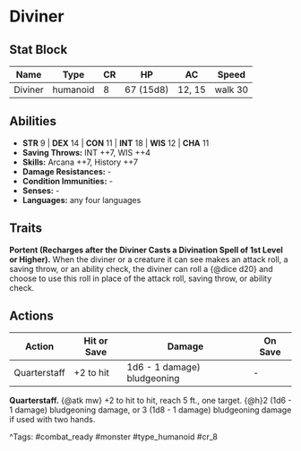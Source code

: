 # Diviner

## Stat Block

| Name | Type | CR | HP | AC | Speed |
|------|------|----|----|----|-------|
| Diviner | humanoid | 8 | 67 (15d8) | 12, 15 | walk 30 |

## Abilities

- **STR** 9 | **DEX** 14 | **CON** 11 | **INT** 18 | **WIS** 12 | **CHA** 11
- **Saving Throws:** INT ++7, WIS ++4  
- **Skills:** Arcana ++7, History ++7  
- **Damage Resistances:** -  
- **Condition Immunities:** -  
- **Senses:** -  
- **Languages:** any four languages

## Traits

**Portent (Recharges after the Diviner Casts a Divination Spell of 1st Level or Higher).** When the diviner or a creature it can see makes an attack roll, a saving throw, or an ability check, the diviner can roll a {@dice d20} and choose to use this roll in place of the attack roll, saving throw, or ability check.


## Actions

| Action | Hit or Save | Damage | On Save |
|--------|--------------|--------|----------|
| Quarterstaff | +2 to hit | 1d6 - 1 damage) bludgeoning | - |

**Quarterstaff.** {@atk mw} +2 to hit to hit, reach 5 ft., one target. {@h}2 (1d6 - 1 damage) bludgeoning damage, or 3 (1d8 - 1 damage) bludgeoning damage if used with two hands.


^Tags: #combat_ready #monster #type_humanoid #cr_8